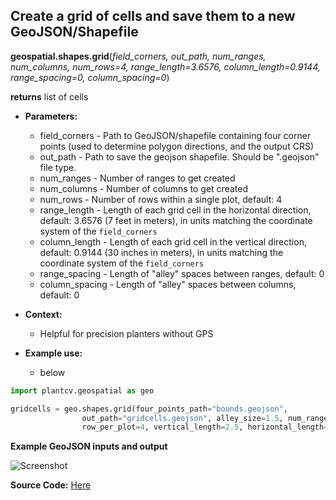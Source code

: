 ## Create a grid of cells and save them to a new GeoJSON/Shapefile

**geospatial.shapes.grid**(*field_corners, out_path, num_ranges, num_columns, num_rows=4, range_length=3.6576, column_length=0.9144, range_spacing=0, column_spacing=0*)

**returns** list of cells

- **Parameters:**
    - field_corners - Path to GeoJSON/shapefile containing four corner points (used to determine polygon directions, and the output CRS)
    - out_path - Path to save the geojson shapefile. Should be ".geojson" file type. 
    - num_ranges - Number of ranges to get created
    - num_columns - Number of columns to get created
    - num_rows - Number of rows within a single plot, default: 4
    - range_length - Length of each grid cell in the horizontal direction, default: 3.6576 (7 feet in meters), in units matching the coordinate system of the `field_corners`
    - column_length - Length of each grid cell in the vertical direction, default: 0.9144 (30 inches in meters), in units matching the coordinate system of the `field_corners`
    - range_spacing - Length of "alley" spaces between ranges, default: 0
    - column_spacing - Length of "alley" spaces between columns, default: 0

- **Context:**
    - Helpful for precision planters without GPS

- **Example use:**
    - below


```python
import plantcv.geospatial as geo

gridcells = geo.shapes.grid(four_points_path="bounds.geojson", 
                out_path="gridcells.geojson", alley_size=1.5, num_ranges=22, num_plots=13,
                row_per_plot=4, vertical_length=2.5, horizontal_length=1.6)

```
**Example GeoJSON inputs and output**

![Screenshot](documentation_images/)

**Source Code:** [Here](https://github.com/danforthcenter/plantcv-geospatial/blob/main/plantcv/geospatial/shapes.grid.py)
